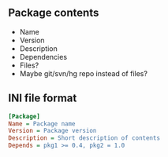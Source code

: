 ## Package contents ##

 * Name
 * Version
 * Description
 * Dependencies
 * Files?
 * Maybe git/svn/hg repo instead of files?

## INI file format ##

```ini
[Package]
Name = Package name
Version = Package version
Description = Short description of contents
Depends = pkg1 >= 0.4, pkg2 = 1.0
```

